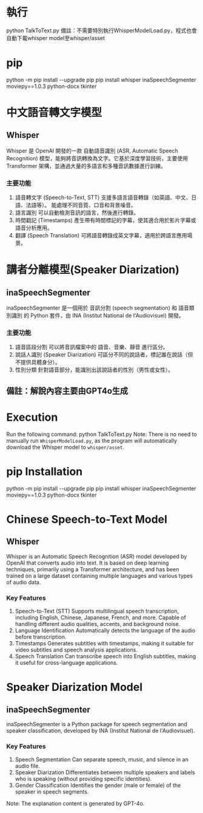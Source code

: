 # 執行
python TalkToText.py
備註：不需要特別執行WhisperModelLoad.py，程式也會自動下載whisper model至whisper/asset

# pip
python -m pip install --upgrade pip
pip install whisper inaSpeechSegmenter moviepy==1.0.3 python-docx tkinter

# 中文語音轉文字模型
## Whisper
Whisper 是 OpenAI 開發的一款 自動語音識別 (ASR, Automatic Speech Recognition) 模型，能夠將音訊轉換為文字。它基於深度學習技術，主要使用 Transformer 架構，並通過大量的多語言和多種音訊數據進行訓練。
### 主要功能
1. 語音轉文字 (Speech-to-Text, STT)
支援多語言語音轉錄（如英語、中文、日語、法語等）。
能處理不同音質、口音和背景噪音。
2. 語言識別
可以自動檢測音訊的語言，然後進行轉錄。
3. 時間戳記 (Timestamps)
產生帶有時間標記的字幕，使其適合用於影片字幕或語音分析應用。
4. 翻譯 (Speech Translation)
可將語音轉錄成英文字幕，適用於跨語言應用場景。

# 講者分離模型(Speaker Diarization)
## inaSpeechSegmenter
inaSpeechSegmenter 是一個用於 音訊分割 (speech segmentation) 和 語音類別識別 的 Python 套件，由 INA (Institut National de l'Audiovisuel) 開發。
### 主要功能
1. 語音區段分割
可以將音訊檔案中的 語音、音樂、靜音 進行區分。
2. 說話人識別 (Speaker Diarization)
可區分不同的說話者，標記誰在說話（但不提供具體身分）。
3. 性別分類
針對語音部分，能識別出該說話者的性別（男性或女性）。

備註：解說內容主要由GPT4o生成
---
# Execution
Run the following command:
python TalkToText.py
Note: There is no need to manually run `WhisperModelLoad.py`, as the program will automatically download the Whisper model to `whisper/asset`.

# pip Installation
python -m pip install --upgrade pip
pip install whisper inaSpeechSegmenter moviepy==1.0.3 python-docx tkinter

# Chinese Speech-to-Text Model
## Whisper
Whisper is an Automatic Speech Recognition (ASR) model developed by OpenAI that converts audio into text. It is based on deep learning techniques, primarily using a Transformer architecture, and has been trained on a large dataset containing multiple languages and various types of audio data.

### Key Features
1. Speech-to-Text (STT)
Supports multilingual speech transcription, including English, Chinese, Japanese, French, and more.
Capable of handling different audio qualities, accents, and background noise.
2. Language Identification
Automatically detects the language of the audio before transcription.
3. Timestamps
Generates subtitles with timestamps, making it suitable for video subtitles and speech analysis applications.
4. Speech Translation
Can transcribe speech into English subtitles, making it useful for cross-language applications.

# Speaker Diarization Model
## inaSpeechSegmenter
inaSpeechSegmenter is a Python package for speech segmentation and speaker classification, developed by INA (Institut National de l'Audiovisuel).

### Key Features
1. Speech Segmentation
Can separate speech, music, and silence in an audio file.
2. Speaker Diarization
Differentiates between multiple speakers and labels who is speaking (without providing specific identities).
3. Gender Classification
Identifies the gender (male or female) of the speaker in speech segments.

Note: The explanation content is generated by GPT-4o.
